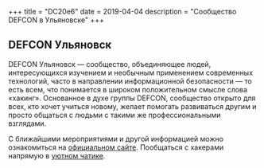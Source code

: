 +++
title = "DC20e6"
date = 2019-04-04
description = "Сообщество DEFCON в Ульяновске"
+++

## DEFCON Ульяновск

DEFCON Ульяновск — сообщество, объединяющее людей, интересующихся изучением и необычным применением современных технологий, часто в направлении информационной безопасности — то есть всем, что понимается в широком положительном смысле слова «хакинг». Основанное в духе группы DEFCON, сообщество открыто для всех, кто хочет учиться новому, желает помогать развиваться другим и просто общаться с людьми с такими же профессиональными взглядами.

С ближайшими мероприятиями и другой информацией можно ознакомиться на [официальном сайте](http://dc20e6.ru).
Пообщаться с хакерами напрямую в [уютном чатике](https://t.me/dc20e6). 

